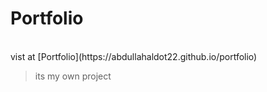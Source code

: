 

<h1>Portfolio</h1>
<br>
vist at [Portfolio](https://abdullahaldot22.github.io/portfolio)

> its my own project
 
 
